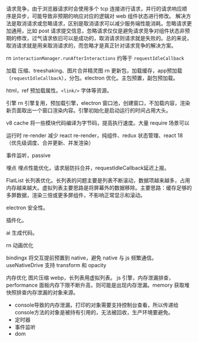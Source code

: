 请求竞争，由于浏览器请求时会使用多个 tcp 连接进行请求，并行的请求响应顺序是异步，可能导致非预期的响应对应的逻辑对 web 组件状态进行修改。
解决方法是取消请求或忽略请求，区别是取消请求可以减少服务端性能消耗。忽略请求更加通用，比如 post 请求提交信息，忽略请求仅仅是避免请求竞争对组件状态非预期的修改，过气请求依旧可以是成功的，取消请求则请求就是失败的。总的来说，取消请求就是用来取消请求的，而忽略才是真正针对请求竞争的解决方案。

rn `interactionManager.runAfterInteractions` 约等于 `requestIdleCallback`

加载
压缩、treeshaking、图片合并精灵图
rn 更新包，加载缓存，app预加载（`requestIdleCallback`），分包。electron 优化。主包预置，副包预加载。

html，ref 预加载属性。`<link/>` 字体等资源。

引擎
rn 引擎复用，预加载引擎，electron 窗口池，创建窗口，不加载内容，渲染新页面取出一个窗口渲染内容。引擎初始化是启动运行的时间占用大头。

v8 cache 将一些模块代码编译为字节码，提高执行速度。大量 require 场景可以

运行时
re-render
减少 react re-render，纯组件、redux 状态管理、react 18（优先级调度、合并更新、并发渲染）

事件监听，passive

埋点
埋点性能优化，请求层防抖合并，requestIdleCallback延迟上报。

FlatList 长列表优化。长列表的问题主要是列表不断滚动，数据项越来越多，占用内存越来越大。虚拟列表主要思路是将屏幕外的数据移除。主要思路：缓存足够的多屏数据，渲染三倍或更多屏组件，不影响正常显示和滚动。

electron 安全性。

插件化。

ai 生成代码。

rn 动画优化

bindingx 将交互提前预置到 native，避免 native 与 js 频繁通信。
useNativeDrive 支持 transform 和 opacity

内存优化
图片压缩 webp，长列表用虚拟列表。
js 引擎，内存泄漏排查，performance 面板内存下限不断升高，则可能是出现内存泄漏。memory 获取堆快照排查内存泄漏的对象来源。
- console导致的内存泄漏，打印的对象需要支持控制台查看，所以传递给console方法的对象是被持有引用的，无法被回收，生产环境要避免。
- 定时器
- 事件监听
- dom

